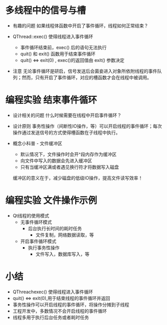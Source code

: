 # 多线程中的信号与槽
- 有趣的问题
    如果线程体函数中开启了事件循环，线程如何正常结束？

-  QThread::exec() 使得线程进入事件循环
    - 事件循环结束前，exec() 后的语句无法执行
    - quit() 和 exit() 函数用于结束事件循环
    - quit() ⇔ exit(0) , exec()的返回值甶 exit() 参数决定

- 注意
    无论事件循环是研启，信号发送后会菌妾进入对象所依附线程的事件队列；然而，只有开启了事件循环，对应的槽函数才会在线程中被调用。

# 编程实验 结束事件循环

- 设计相关的问题
    什么时候需要在线程中开启事件循环？

- 设计原则
    事务性操作（间断性IO操作，等）可以开启线程的事件循环；每次操作通过发送信号的方式使得槽函数在子线程中执行。

- 概念小科普 - 文件缓冲区
    - 默认情况下，文件操作时会开^段内存作为缓冲区
    - 向文件中写入的数据会先进入缓冲区
    - 只有当缓冲区满或者遇见换行符才将数据写入磁盘

    缓冲区的意义在于，减少磁盘的低级IO操作，提高文件读写效率！

# 编程实验 文件操作示例

- Qt线程的使用模式
    - 无事件循环模式
        - 后台执行长时间的耗时任务
            - 文件复制，网络数据读取，等
    - 开启事件循环模式
        - 执行事务性操作
            - 文件写入，数据库写入，等

# 小结
-  QThreachexec() 使得线程进入事件循环
-  quit()  ⇔ exit(0),用于结束线程的事件循环并返回
- 事务性操作可以开启线程的事件循环，将操作分摊到子线程
- 工程开发中，多数情况不会开启线程的事件循环
- 线程多用于执行后台任务或者耗时任务
